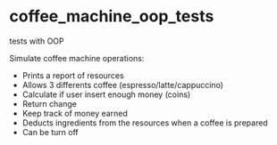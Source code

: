# coffee_machine_oop_tests
tests with OOP


Simulate coffee machine operations: 

- Prints a report of resources
- Allows 3 differents coffee (espresso/latte/cappuccino)
- Calculate if user insert enough money (coins)
- Return change
- Keep track of money earned 
- Deducts ingredients from the resources when a coffee is prepared
- Can be turn off



